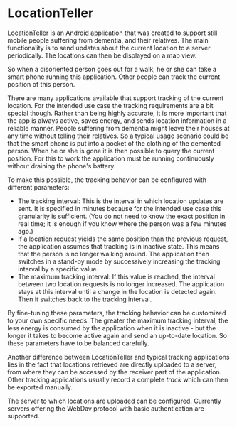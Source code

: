 # LocationTeller

LocationTeller is an Android application that was created to support still
mobile people suffering from dementia, and their relatives. The main 
functionality is to send updates about the current location to a server
periodically. The locations can then be displayed on a map view.

So when a disoriented person goes out for a walk, he or she can take a smart
phone running this application. Other people can track the current position of
this person.

There are many applications available that support tracking of the current
location. For the intended use case the tracking requirements are a bit special
though. Rather than being highly accurate, it is more important that the app is
always active, saves energy, and sends location information in a reliable
manner. People suffering from dementia might leave their houses at any time
without telling their relatives. So a typical usage scenario could be that the
smart phone is put into a pocket of the clothing of the demented person. When
he or she is gone it is then possible to query the current position. For this
to work the application must be running continuously without draining the
phone's battery.

To make this possible, the tracking behavior can be configured with different
parameters:
* The tracking interval: This is the interval in which location updates are
  sent. It is specified in minutes because for the intended use case this
  granularity is sufficient. (You do not need to know the exact position in
  real time; it is enough if you know where the person was a few minutes ago.)
* If a location request yields the same position than the previous request, the
  application assumes that tracking is in inactive state. This means that the
  person is no longer walking around. The application then switches in a 
  stand-by mode by successively increasing the tracking interval by a specific
  value.
* The maximum tracking interval: If this value is reached, the interval between
  two location requests is no longer increased. The application stays at this
  interval until a change in the location is detected again. Then it switches
  back to the tracking interval.
  
By fine-tuning these parameters, the tracking behavior can be customized to 
your own specific needs. The greater the maximum tracking interval, the less
energy is consumed by the application when it is inactive - but the longer it
takes to become active again and send an up-to-date location. So these 
parameters have to be balanced carefully.

Another difference between LocationTeller and typical tracking applications 
lies in the fact that locations retrieved are directly uploaded to a server,
from where they can be accessed by the receiver part of the application.
Other tracking applications usually record a complete _track_ which can then be
exported manually.

The server to which locations are uploaded can be configured. Currently servers
offering the WebDav protocol with basic authentication are supported.
